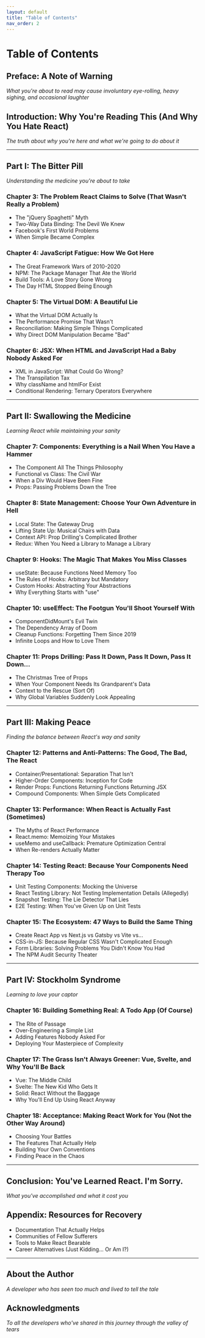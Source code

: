 ```yaml
---
layout: default
title: "Table of Contents"
nav_order: 2
---
```


# Table of Contents

## Preface: A Note of Warning
*What you're about to read may cause involuntary eye-rolling, heavy sighing, and occasional laughter*

## Introduction: Why You're Reading This (And Why You Hate React)
*The truth about why you're here and what we're going to do about it*

---

## Part I: The Bitter Pill
*Understanding the medicine you're about to take*

### Chapter 3: The Problem React Claims to Solve (That Wasn't Really a Problem)
- The "jQuery Spaghetti" Myth
- Two-Way Data Binding: The Devil We Knew
- Facebook's First World Problems
- When Simple Became Complex

### Chapter 4: JavaScript Fatigue: How We Got Here
- The Great Framework Wars of 2010-2020
- NPM: The Package Manager That Ate the World
- Build Tools: A Love Story Gone Wrong
- The Day HTML Stopped Being Enough

### Chapter 5: The Virtual DOM: A Beautiful Lie
- What the Virtual DOM Actually Is
- The Performance Promise That Wasn't
- Reconciliation: Making Simple Things Complicated
- Why Direct DOM Manipulation Became "Bad"

### Chapter 6: JSX: When HTML and JavaScript Had a Baby Nobody Asked For
- XML in JavaScript: What Could Go Wrong?
- The Transpilation Tax
- Why className and htmlFor Exist
- Conditional Rendering: Ternary Operators Everywhere

---

## Part II: Swallowing the Medicine
*Learning React while maintaining your sanity*

### Chapter 7: Components: Everything is a Nail When You Have a Hammer
- The Component All The Things Philosophy
- Functional vs Class: The Civil War
- When a Div Would Have Been Fine
- Props: Passing Problems Down the Tree

### Chapter 8: State Management: Choose Your Own Adventure in Hell
- Local State: The Gateway Drug
- Lifting State Up: Musical Chairs with Data
- Context API: Prop Drilling's Complicated Brother
- Redux: When You Need a Library to Manage a Library

### Chapter 9: Hooks: The Magic That Makes You Miss Classes
- useState: Because Functions Need Memory Too
- The Rules of Hooks: Arbitrary but Mandatory
- Custom Hooks: Abstracting Your Abstractions
- Why Everything Starts with "use"

### Chapter 10: useEffect: The Footgun You'll Shoot Yourself With
- ComponentDidMount's Evil Twin
- The Dependency Array of Doom
- Cleanup Functions: Forgetting Them Since 2019
- Infinite Loops and How to Love Them

### Chapter 11: Props Drilling: Pass It Down, Pass It Down, Pass It Down...
- The Christmas Tree of Props
- When Your Component Needs Its Grandparent's Data
- Context to the Rescue (Sort Of)
- Why Global Variables Suddenly Look Appealing

---

## Part III: Making Peace
*Finding the balance between React's way and sanity*

### Chapter 12: Patterns and Anti-Patterns: The Good, The Bad, The React
- Container/Presentational: Separation That Isn't
- Higher-Order Components: Inception for Code
- Render Props: Functions Returning Functions Returning JSX
- Compound Components: When Simple Gets Complicated

### Chapter 13: Performance: When React is Actually Fast (Sometimes)
- The Myths of React Performance
- React.memo: Memoizing Your Mistakes
- useMemo and useCallback: Premature Optimization Central
- When Re-renders Actually Matter

### Chapter 14: Testing React: Because Your Components Need Therapy Too
- Unit Testing Components: Mocking the Universe
- React Testing Library: Not Testing Implementation Details (Allegedly)
- Snapshot Testing: The Lie Detector That Lies
- E2E Testing: When You've Given Up on Unit Tests

### Chapter 15: The Ecosystem: 47 Ways to Build the Same Thing
- Create React App vs Next.js vs Gatsby vs Vite vs...
- CSS-in-JS: Because Regular CSS Wasn't Complicated Enough
- Form Libraries: Solving Problems You Didn't Know You Had
- The NPM Audit Security Theater

---

## Part IV: Stockholm Syndrome
*Learning to love your captor*

### Chapter 16: Building Something Real: A Todo App (Of Course)
- The Rite of Passage
- Over-Engineering a Simple List
- Adding Features Nobody Asked For
- Deploying Your Masterpiece of Complexity

### Chapter 17: The Grass Isn't Always Greener: Vue, Svelte, and Why You'll Be Back
- Vue: The Middle Child
- Svelte: The New Kid Who Gets It
- Solid: React Without the Baggage
- Why You'll End Up Using React Anyway

### Chapter 18: Acceptance: Making React Work for You (Not the Other Way Around)
- Choosing Your Battles
- The Features That Actually Help
- Building Your Own Conventions
- Finding Peace in the Chaos

---

## Conclusion: You've Learned React. I'm Sorry.
*What you've accomplished and what it cost you*

## Appendix: Resources for Recovery
- Documentation That Actually Helps
- Communities of Fellow Sufferers
- Tools to Make React Bearable
- Career Alternatives (Just Kidding... Or Am I?)

---

## About the Author
*A developer who has seen too much and lived to tell the tale*

## Acknowledgments
*To all the developers who've shared in this journey through the valley of tears*